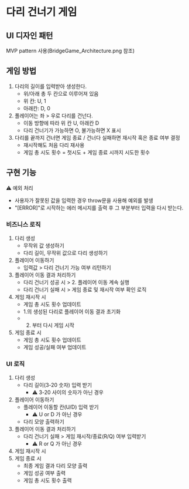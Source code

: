 # 다리 건너기 게임

## UI 디자인 패턴

MVP pattern 사용(BridgeGame_Architecture.png 참조)

## 게임 방법

1. 다리의 길이를 입력받아 생성한다.
   - 위/아래 총 두 칸으로 이루어져 있음
   - 위 칸: U, 1
   - 아래칸: D, 0
2. 풀레이어는 좌 > 우로 다리를 건넌다.
   - 이동 방향에 따라 위 칸 U, 아래칸 D
   - 다리 건너기가 가능하면 O, 불가능하면 X 표시
3. 다리를 끝까지 건너면 게임 종료 / 건너다 실패하면 재시작 혹은 종료 여부 결정
   - 재시작해도 처음 다리 재사용
   - 게임 총 시도 횟수 = 첫시도 + 게임 종료 시까지 시도한 횟수

## 구현 기능

⚠️ 예외 처리

- 사용자가 잘못된 값을 입력한 경우 throw문을 사용해 예외를 발생
- "[ERROR]"로 시작하는 에러 메시지를 출력 후 그 부분부터 입력을 다시 받는다.

### 비즈니스 로직

1. 다리 생성
   - 무작위 값 생성하기
   - 다리 길이, 무작위 값으로 다리 생성하기
2. 플레이어 이동하기
   - 입력값 > 다리 건너기 가능 여부 리턴하기
3. 플레이어 이동 결과 처리하기
   - 다리 건너기 성공 시 > 2. 플레이어 이동 계속 실행
   - 다리 건너기 실패 시 > 게임 종료 및 재시작 여부 확인 로직
4. 게임 재시작 시
   - 게임 총 시도 횟수 업데이트
   - 1.의 생성된 다리로 플레이어 이동 결과 초기화
   - 2. 부터 다시 게임 시작
5. 게임 종료 시
   - 게임 총 시도 횟수 업데이트
   - 게임 성공/실패 여부 업데이트

### UI 로직

1. 다리 생성
   - 다리 길이(3-20 숫자) 입력 받기
     - ⚠️ 3-20 사이의 숫자가 아닌 경우
2. 플레이어 이동하기
   - 플레이어 이동할 칸(U/D) 입력 받기
     - ⚠️ U or D 가 아닌 경우
   - 다리 모양 출력하기
3. 플레이어 이동 결과 처리하기
   - 다리 건너기 실패 > 게임 재시작/종료(R/Q) 여부 입력받기
     - ⚠️ R or Q 가 아닌 경우
4. 게임 재시작 시
5. 게임 종료 시
   - 최종 게임 결과 다리 모양 출력
   - 게임 성공 여부 출력
   - 게임 총 시도 횟수 출력
